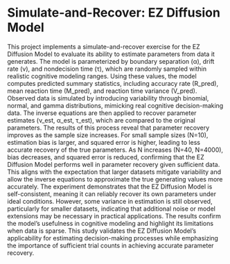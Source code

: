 # Simulate-and-Recover: EZ Diffusion Model

This project implements a simulate-and-recover exercise for the EZ Diffusion Model to evaluate its ability to estimate parameters from data it generates. The model is parameterized by boundary separation (α), drift rate (ν), and nondecision time (τ), which are randomly sampled within realistic cognitive modeling ranges. Using these values, the model computes predicted summary statistics, including accuracy rate (R_pred), mean reaction time (M_pred), and reaction time variance (V_pred). Observed data is simulated by introducing variability through binomial, normal, and gamma distributions, mimicking real cognitive decision-making data. The inverse equations are then applied to recover parameter estimates (ν_est, α_est, τ_est), which are compared to the original parameters. The results of this process reveal that parameter recovery improves as the sample size increases. For small sample sizes (N=10), estimation bias is larger, and squared error is higher, leading to less accurate recovery of the true parameters. As N increases (N=40, N=4000), bias decreases, and squared error is reduced, confirming that the EZ Diffusion Model performs well in parameter recovery given sufficient data. This aligns with the expectation that larger datasets mitigate variability and allow the inverse equations to approximate the true generating values more accurately. The experiment demonstrates that the EZ Diffusion Model is self-consistent, meaning it can reliably recover its own parameters under ideal conditions. However, some variance in estimation is still observed, particularly for smaller datasets, indicating that additional noise or model extensions may be necessary in practical applications. The results confirm the model’s usefulness in cognitive modeling and highlight its limitations when data is sparse. This study validates the EZ Diffusion Model’s applicability for estimating decision-making processes while emphasizing the importance of sufficient trial counts in achieving accurate parameter recovery.
